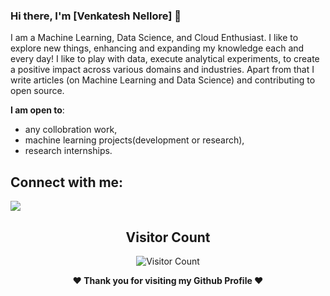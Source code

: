 ### Hi there, I'm [Venkatesh Nellore] 👋

I am a Machine Learning, Data Science, and Cloud Enthusiast. I like to explore new things, enhancing and expanding my knowledge each and every day! I like to play with data, execute analytical experiments, to create a positive impact across various domains and industries.  Apart from that I write articles (on Machine Learning and Data Science) and contributing to open source.


 **I am open to**:

- any collobration work,
- machine learning projects(development or research),
- research internships.


## Connect with me:

<p align = "center">
	
[<img src="https://img.shields.io/badge/linkedin-%2312100E.svg?&style=for-the-badge&logo=linkedin&logoColor=white&color=black" />](https://www.linkedin.com/in/venkatesh-n-809025231/)
 
<div align="center">
        
   ## Visitor Count
   ![Visitor Count](https://profile-counter.glitch.me/{samflyn007}/count.svg)
        
</div>

<div align="center">
  
<b>❤️ Thank you for visiting my Github Profile ❤️</b>
</div>
<!--
**samflynn007** is a ✨ _special_ ✨ repository because its `README.md` (this file) appears on your GitHub profile.

Here are some ideas to get you started:

- 🔭 I’m currently working as an ios application developer and i want to transition into Data Science
- 🌱 I’m currently learning Machine learning, Statistics,Python,Flask
- 🤔 I’m looking for help with Deep Learning
- ...

-->

